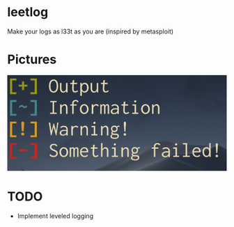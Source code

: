 # leetlog
Make your logs as l33t as you are (inspired by metasploit)

# Pictures
![logging.png](https://github.com/UlisseMini/leetlog/blob/master/pictures/logging.png)

# TODO
* Implement leveled logging
